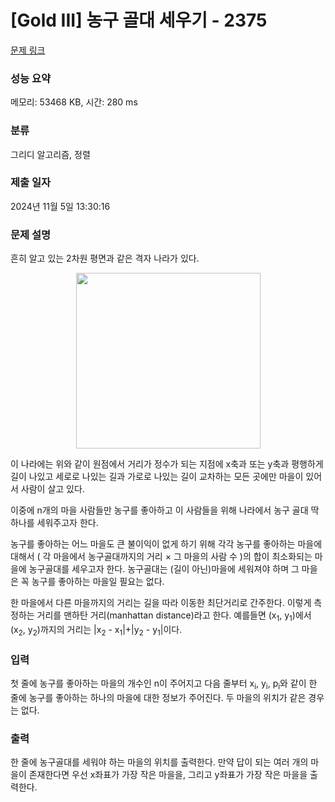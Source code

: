 # [Gold III] 농구 골대 세우기 - 2375 

[문제 링크](https://www.acmicpc.net/problem/2375) 

### 성능 요약

메모리: 53468 KB, 시간: 280 ms

### 분류

그리디 알고리즘, 정렬

### 제출 일자

2024년 11월 5일 13:30:16

### 문제 설명

<p>흔히 알고 있는 2차원 평면과 같은 격자 나라가 있다.</p>

<p style="text-align: center;"><img alt="" src="https://www.acmicpc.net/JudgeOnline/upload/201103/goal.png" style="height:281px; width:295px"></p>

<p>이 나라에는 위와 같이 원점에서 거리가 정수가 되는 지점에 x축과 또는 y축과 평행하게 길이 나있고 세로로 나있는 길과 가로로 나있는 길이 교차하는 모든 곳에만 마을이 있어서 사람이 살고 있다.</p>

<p>이중에 n개의 마을 사람들만 농구를 좋아하고 이 사람들을 위해 나라에서 농구 골대 딱 하나를 세워주고자 한다.</p>

<p>농구를 좋아하는 어느 마을도 큰 불이익이 없게 하기 위해 각각 농구를 좋아하는 마을에 대해서 ( 각 마을에서 농구골대까지의 거리 × 그 마을의 사람 수 )의 합이 최소화되는 마을에 농구골대를 세우고자 한다. 농구골대는 (길이 아닌)마을에 세워져야 하며 그 마을은 꼭 농구를 좋아하는 마을일 필요는 없다.</p>

<p>한 마을에서 다른 마을까지의 거리는 길을 따라 이동한 최단거리로 간주한다.  이렇게 측정하는 거리를 맨하탄 거리(manhattan distance)라고 한다. 예를들면 (x<sub>1</sub>, y<sub>1</sub>)에서 (x<sub>2</sub>, y<sub>2</sub>)까지의 거리는 |x<sub>2</sub> - x<sub>1</sub>|+|y<sub>2</sub> - y<sub>1</sub>|이다.</p>

### 입력 

 <p>첫 줄에 농구를 좋아하는 마을의 개수인 n이 주어지고 다음 줄부터 x<sub>i</sub>, y<sub>i</sub>, p<sub>i</sub>와 같이 한 줄에 농구를 좋아하는 하나의 마을에 대한 정보가 주어진다. 두 마을의 위치가 같은 경우는 없다.</p>

### 출력 

 <p>한 줄에 농구골대를 세워야 하는 마을의 위치를 출력한다. 만약 답이 되는 여러 개의 마을이 존재한다면 우선 x좌표가 가장 작은 마을을, 그리고 y좌표가 가장 작은 마을을 출력한다.</p>


